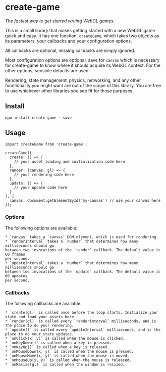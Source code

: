 # create-game

*The fastest way to get started writing WebGL games.*

This is a small library that makes getting started with a new WebGL game quick
and easy. It has one function, `createGame`, which takes two objects as its parameters, 
your callbacks and your configuration options. 

All callbacks are optional, missing callbacks are simply ignored.

Most configuration options are optional, save for `canvas` which is necessary
for create-game to know where it should acquire its WebGL context. For the other
options, sensible defaults are used.

Rendering, state management, physics, networking, and any other functionality you might 
want are out of the scope of this library. You are free to use whichever other libraries 
you see fit for those purposes.

## Install

    npm install create-game --save

## Usage

    import createGame from 'create-game';

    createGame({
      create: () => {
        // your asset loading and initialization code here
      },
      render: (canvas, gl) => {
        // your rendering code here
      },
      update: () => {
        // your update code here
      }
    }, {
      canvas: document.getElementById('my-canvas') // use your canvas here
    });

### Options
The following options are available: 

    * `canvas` takes a `canvas` DOM element, which is used for rendering.
    * `renderInterval` takes a `number` that determines how many milliseconds should go
    between two invocations of the `render` callback. The default value is 60 frames
    per second.
    * `updateInterval` takes a `number` that determines how many milliseconds should go
    between two invocations of the `update` callback. The default value is 60 updates
    per second.

### Callbacks
The following callbacks are available:

    * `create(gl)` is called once before the loop starts. Initialize your state and load your assets here.
    * `render(gl)` is called every `renderInterval` milliseconds, and is the place to do your rendering. 
    * `update()` is called every `updateInterval` milliseconds, and is the place to do your state updates.
    * `onClick(x, y)` is called when the mouse is clicked.
    * `onKeyDown()` is called when a key is pressed.
    * `onKeyUp()` is called when a key is released.
    * `onMouseDown(x, y)` is called when the mouse is pressed.
    * `onMouseMove(x, y)` is called when the mouse is moved.
    * `onMouseUp(x, y)` is called when the mouse is released.
    * `onResize(gl)` is called when the window is resized.
    